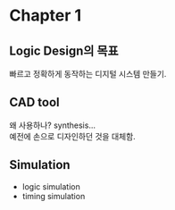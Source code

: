 # Chapter 1 
## Logic Design의 목표
빠르고 정확하게 동작하는 디지털 시스템 만들기.

## CAD tool
왜 사용하나? synthesis...   
예전에 손으로 디자인하던 것을 대체함. 


## Simulation
- logic simulation
- timing simulation